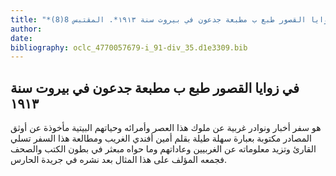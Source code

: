 ```yaml
---
title: "*مخطوطات ومطبوعات : في زوايا القصور طبع ب مطبعة جدعون في بيروت سنة ١٩١٣*. المقتبس 8(8)"
author: 
date: 
bibliography: oclc_4770057679-i_91-div_35.d1e3309.bib
---
```




##  في زوايا القصور   طبع ب  مطبعة جدعون  في  بيروت  سنة  ١٩١٣ 


 هو سفر أخبار ونوادر غربية عن ملوك هذا العصر وأمرائه وحياتهم البيتية مأخوذة عن أوثق المصادر مكتوبة بعبارة سهلة طيلة بقلم أمين أفندي الغريب ومطالعة هذا السفر تسلي القارئ وتزيد معلوماته عن الغربيين وعاداتهم وما حواه مبعثر في بطون الكتب والصحف فجمعه المؤلف على هذا المثال بعد نشره في جريدة الحارس.  

